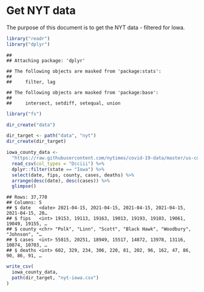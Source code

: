 Get NYT data
================

The purpose of this document is to get the NYT data - filtered for Iowa.

``` r
library("readr")
library("dplyr")
```

    ## 
    ## Attaching package: 'dplyr'

    ## The following objects are masked from 'package:stats':
    ## 
    ##     filter, lag

    ## The following objects are masked from 'package:base':
    ## 
    ##     intersect, setdiff, setequal, union

``` r
library("fs")
```

``` r
dir_create("data")

dir_target <- path("data", "nyt")
dir_create(dir_target)
```

``` r
iowa_county_data <- 
  "https://raw.githubusercontent.com/nytimes/covid-19-data/master/us-counties.csv" %>%
  read_csv(col_types = "Dcciii") %>%
  dplyr::filter(state == "Iowa") %>%
  select(date, fips, county, cases, deaths) %>%
  arrange(desc(date), desc(cases)) %>%
  glimpse()
```

    ## Rows: 37,770
    ## Columns: 5
    ## $ date   <date> 2021-04-15, 2021-04-15, 2021-04-15, 2021-04-15, 2021-04-15, 20…
    ## $ fips   <int> 19153, 19113, 19163, 19013, 19193, 19103, 19061, 19049, 19155, …
    ## $ county <chr> "Polk", "Linn", "Scott", "Black Hawk", "Woodbury", "Johnson", "…
    ## $ cases  <int> 55815, 20251, 18949, 15517, 14872, 13978, 13116, 10874, 10703, …
    ## $ deaths <int> 602, 329, 234, 306, 220, 81, 202, 96, 162, 47, 86, 90, 86, 91, …

``` r
write_csv(
  iowa_county_data,
  path(dir_target, "nyt-iowa.csv")
)
```
